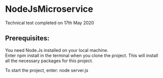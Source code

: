 # NodeJsMicroservice
Technical test completed on 17th May 2020

## Prerequisites:
You need Node.Js installed on your local machine. </br>
Enter npm install in the terminal when you clone the project. This will install all the necessary packages for this project.


To start the project, enter: node server.js
